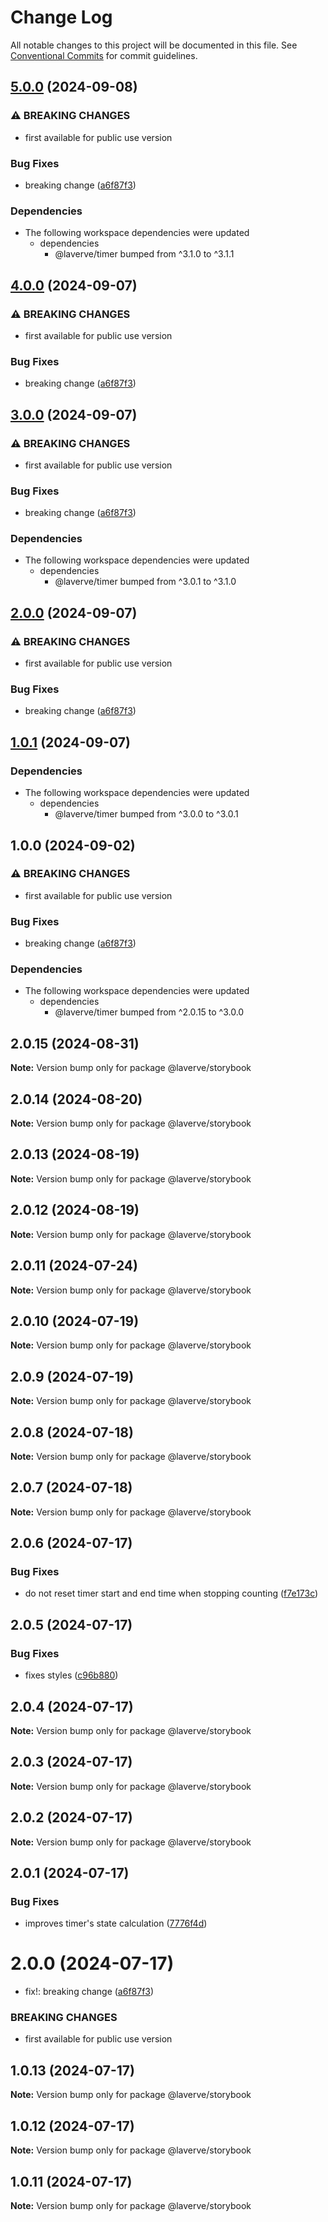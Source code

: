 # Change Log

All notable changes to this project will be documented in this file.
See [Conventional Commits](https://conventionalcommits.org) for commit guidelines.

## [5.0.0](https://github.com/laverve/ui-toolbox/compare/storybook-v4.0.0...storybook-v5.0.0) (2024-09-08)


### ⚠ BREAKING CHANGES

* first available for public use version

### Bug Fixes

* breaking change ([a6f87f3](https://github.com/laverve/ui-toolbox/commit/a6f87f3a879e45a59b48a66b2a5de57217642fb7))


### Dependencies

* The following workspace dependencies were updated
  * dependencies
    * @laverve/timer bumped from ^3.1.0 to ^3.1.1

## [4.0.0](https://github.com/laverve/ui-toolbox/compare/storybook-v3.0.0...storybook-v4.0.0) (2024-09-07)


### ⚠ BREAKING CHANGES

* first available for public use version

### Bug Fixes

* breaking change ([a6f87f3](https://github.com/laverve/ui-toolbox/commit/a6f87f3a879e45a59b48a66b2a5de57217642fb7))

## [3.0.0](https://github.com/laverve/ui-toolbox/compare/storybook-v2.0.0...storybook-v3.0.0) (2024-09-07)


### ⚠ BREAKING CHANGES

* first available for public use version

### Bug Fixes

* breaking change ([a6f87f3](https://github.com/laverve/ui-toolbox/commit/a6f87f3a879e45a59b48a66b2a5de57217642fb7))


### Dependencies

* The following workspace dependencies were updated
  * dependencies
    * @laverve/timer bumped from ^3.0.1 to ^3.1.0

## [2.0.0](https://github.com/laverve/ui-toolbox/compare/storybook-v1.0.1...storybook-v2.0.0) (2024-09-07)


### ⚠ BREAKING CHANGES

* first available for public use version

### Bug Fixes

* breaking change ([a6f87f3](https://github.com/laverve/ui-toolbox/commit/a6f87f3a879e45a59b48a66b2a5de57217642fb7))

## [1.0.1](https://github.com/laverve/ui-toolbox/compare/storybook-v1.0.0...storybook-v1.0.1) (2024-09-07)


### Dependencies

* The following workspace dependencies were updated
  * dependencies
    * @laverve/timer bumped from ^3.0.0 to ^3.0.1

## 1.0.0 (2024-09-02)


### ⚠ BREAKING CHANGES

* first available for public use version

### Bug Fixes

* breaking change ([a6f87f3](https://github.com/laverve/ui-toolbox/commit/a6f87f3a879e45a59b48a66b2a5de57217642fb7))


### Dependencies

* The following workspace dependencies were updated
  * dependencies
    * @laverve/timer bumped from ^2.0.15 to ^3.0.0

## 2.0.15 (2024-08-31)

**Note:** Version bump only for package @laverve/storybook

## 2.0.14 (2024-08-20)

**Note:** Version bump only for package @laverve/storybook

## 2.0.13 (2024-08-19)

**Note:** Version bump only for package @laverve/storybook

## 2.0.12 (2024-08-19)

**Note:** Version bump only for package @laverve/storybook

## 2.0.11 (2024-07-24)

**Note:** Version bump only for package @laverve/storybook

## 2.0.10 (2024-07-19)

**Note:** Version bump only for package @laverve/storybook

## 2.0.9 (2024-07-19)

**Note:** Version bump only for package @laverve/storybook

## 2.0.8 (2024-07-18)

**Note:** Version bump only for package @laverve/storybook

## 2.0.7 (2024-07-18)

**Note:** Version bump only for package @laverve/storybook

## 2.0.6 (2024-07-17)

### Bug Fixes

-   do not reset timer start and end time when stopping counting ([f7e173c](https://github.com/laverve/ui-toolbox/commit/f7e173cf5326e3afb537014810fceff3465a44f8))

## 2.0.5 (2024-07-17)

### Bug Fixes

-   fixes styles ([c96b880](https://github.com/laverve/ui-toolbox/commit/c96b88020b9176af56f20681482c34fcf7689d54))

## 2.0.4 (2024-07-17)

**Note:** Version bump only for package @laverve/storybook

## 2.0.3 (2024-07-17)

**Note:** Version bump only for package @laverve/storybook

## 2.0.2 (2024-07-17)

**Note:** Version bump only for package @laverve/storybook

## 2.0.1 (2024-07-17)

### Bug Fixes

-   improves timer's state calculation ([7776f4d](https://github.com/laverve/ui-toolbox/commit/7776f4d57cc2eaa31acc9e2acc952d044b7065ea))

# 2.0.0 (2024-07-17)

-   fix!: breaking change ([a6f87f3](https://github.com/laverve/ui-toolbox/commit/a6f87f3a879e45a59b48a66b2a5de57217642fb7))

### BREAKING CHANGES

-   first available for public use version

## 1.0.13 (2024-07-17)

**Note:** Version bump only for package @laverve/storybook

## 1.0.12 (2024-07-17)

**Note:** Version bump only for package @laverve/storybook

## 1.0.11 (2024-07-17)

**Note:** Version bump only for package @laverve/storybook
